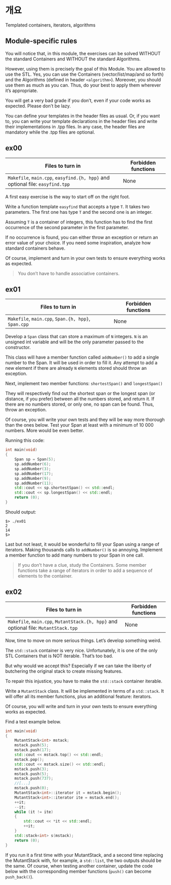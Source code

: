 # 개요

Templated containers, iterators, algorithms

## Module-specific rules

You will notice that, in this module, the exercises can be solved WITHOUT the standard Containers and WITHOUT the standard Algorithms.

However, using them is precisely the goal of this Module. You are allowed to use the STL. Yes, you can use the Containers (vector/list/map/and so forth) and the Algorithms (defined in header `<algorithm>`). Moreover, you should use them as much
as you can. Thus, do your best to apply them wherever it’s appropriate.

You will get a very bad grade if you don’t, even if your code works as expected. Please don’t be lazy.

You can define your templates in the header files as usual. Or, if you want to, you can write your template declarations in the header files and write their implementations in .tpp files. In any case, the header files are mandatory while the .tpp files are optional.

## ex00

|Files to turn in|Forbidden functions|
|----------------|-------------------|
|`Makefile`, `main.cpp`, `easyfind.{h, hpp}` and optional file: `easyfind.tpp`|None|

A first easy exercise is the way to start off on the right foot.

Write a function template `easyfind` that accepts a type `T`. It takes two parameters. The first one has type `T` and the second one is an integer.

Assuming `T` is a container of integers, this function has to find the first occurrence of the second parameter in the first parameter.

If no occurrence is found, you can either throw an exception or return an error value of your choice. If you need some inspiration, analyze how standard containers behave.

Of course, implement and turn in your own tests to ensure everything works as expected.

> You don’t have to handle associative containers.

## ex01

|Files to turn in|Forbidden functions|
|----------------|-------------------|
|`Makefile`, `main.cpp`, `Span.{h, hpp}`, `Span.cpp`|None|

Develop a `Span` class that can store a maximum of `N` integers. `N` is an unsigned int variable and will be the only parameter passed to the constructor.

This class will have a member function called `addNumber()` to add a single number to the Span. It will be used in order to fill it. Any attempt to add a new element if there are already `N` elements stored should throw an exception.

Next, implement two member functions: `shortestSpan()` and `longestSpan()`

They will respectively find out the shortest span or the longest span (or distance, if you prefer) between all the numbers stored, and return it. If there are no numbers stored, or only one, no span can be found. Thus, throw an exception.

Of course, you will write your own tests and they will be way more thorough than the ones below. Test your Span at least with a minimum of 10 000 numbers. More would be even better.

Running this code:

```cpp
int	main(void)
{
	Span sp = Span(5);
	sp.addNumber(6);
	sp.addNumber(3);
	sp.addNumber(17);
	sp.addNumber(9);
	sp.addNumber(11);
	std::cout << sp.shortestSpan() << std::endl;
	std::cout << sp.longestSpan() << std::endl;
	return (0);
}
```
 
Should output:

```
$> ./ex01
2
14
$>
```

Last but not least, it would be wonderful to fill your Span using a range of iterators. Making thousands calls to `addNumber()` is so annoying. Implement a member function to add many numbers to your Span in one call.

> If you don’t have a clue, study the Containers. Some member functions take a range of iterators in order to add a sequence of elements to the container.

## ex02

|Files to turn in|Forbidden functions|
|----------------|-------------------|
|`Makefile`, `main.cpp`, `MutantStack.{h, hpp}` and optional file: `MutantStack.tpp`|None|

Now, time to move on more serious things. Let’s develop something weird.

The `std::stack` container is very nice. Unfortunately, it is one of the only STL Containers that is NOT iterable. That’s too bad.

But why would we accept this? Especially if we can take the liberty of butchering the original stack to create missing features.

To repair this injustice, you have to make the `std::stack` container iterable.

Write a `MutantStack` class. It will be implemented in terms of a `std::stack`. It will offer all its member functions, plus an additional feature: iterators.

Of course, you will write and turn in your own tests to ensure everything works as expected.

Find a test example below.

```cpp
int	main(void)
{
	MutantStack<int> mstack;
	mstack.push(5);
	mstack.push(17);
	std::cout << mstack.top() << std::endl;
	mstack.pop();
	std::cout << mstack.size() << std::endl;
	mstack.push(3);
	mstack.push(5);
	mstack.push(737);
	//[...]
	mstack.push(0);
	MutantStack<int>::iterator it = mstack.begin();
	MutantStack<int>::iterator ite = mstack.end();
	++it;
	--it;
	while (it != ite)
	{
		std::cout << *it << std::endl;
		++it;
	}
	std::stack<int> s(mstack);
	return (0);
}
```

If you run it a first time with your MutantStack, and a second time replacing the MutantStack with, for example, a `std::list`, the two outputs should be the same. Of course, when testing another container, update the code below with the corresponding member functions (`push()` can become `push_back()`).

